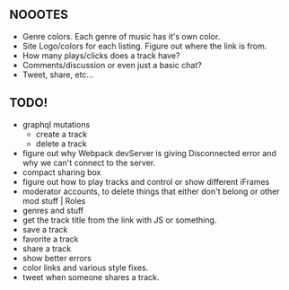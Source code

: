 ## NOOOTES

- Genre colors. Each genre of music has it's own color.
- Site Logo/colors for each listing. Figure out where the link is from.
- How many plays/clicks does a track have?
- Comments/discussion or even just a basic chat?
- Tweet, share, etc...

## TODO!

- graphql mutations 
  - create a track
  - delete a track
- figure out why Webpack devServer is giving Disconnected error and why we can't connect to the server.
- compact sharing box
- figure out how to play tracks and control or show different iFrames
- moderator accounts, to delete things that either don't belong or other mod stuff | Roles
- genres and stuff
- get the track title from the link with JS or something.
- save a track
- favorite a track
- share a track
- show better errors
- color links and various style fixes.
- tweet when someone shares a track.